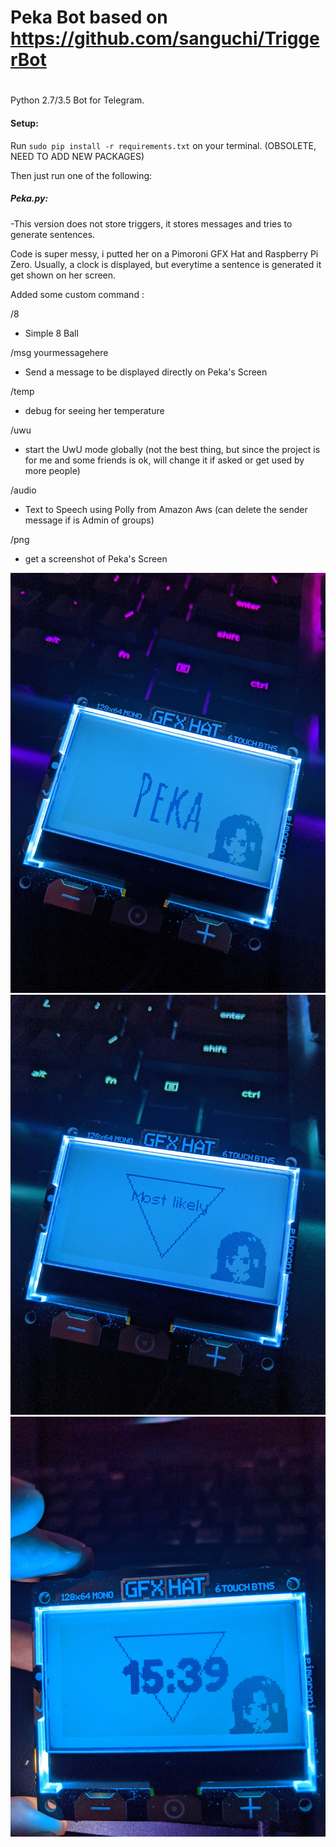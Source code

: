 # Peka Bot based on https://github.com/sanguchi/TriggerBot
# 
Python 2.7/3.5 Bot for Telegram. 

#### Setup:
Run `sudo pip install -r requirements.txt` on your terminal.    (OBSOLETE, NEED TO ADD NEW PACKAGES)

Then just run one of the following: 

##### Peka.py:
-This version does not store triggers, it stores messages and tries to generate sentences.

Code is super messy, i putted her on a Pimoroni GFX Hat and Raspberry Pi Zero.
Usually, a clock is displayed, but everytime a sentence is generated it get shown on her screen.


Added some custom command :

/8 
- Simple 8 Ball 

/msg yourmessagehere
- Send a message to be displayed directly on Peka's Screen

/temp
- debug for seeing her temperature

/uwu
- start the UwU mode globally (not the best thing, but since the project is for me and some friends is ok, will change it if asked or get used by more people)

/audio
- Text to Speech using Polly from Amazon Aws (can delete the sender message if is Admin of groups) 

/png
- get a screenshot of Peka's Screen



![Image of Peka](https://github.com/GaelicThunder/PekaCoolBot/blob/master/Images/IMG_20200817_044753.jpg)
![Image of Peka](https://github.com/GaelicThunder/PekaCoolBot/blob/master/Images/IMG_20200817_044826.jpg)
![Image of Peka](https://github.com/GaelicThunder/PekaCoolBot/blob/master/Images/IMG_20200817_153957.jpg)
